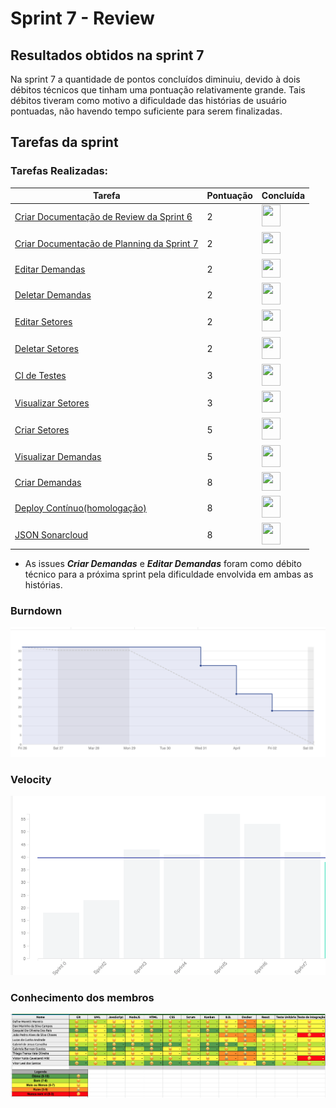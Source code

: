 # Sprint 7 - Review 

## Resultados obtidos na sprint 7

Na sprint 7 a quantidade de pontos concluídos diminuiu, devido à dois débitos técnicos que tinham uma pontuação relativamente grande. Tais débitos tiveram como motivo a dificuldade das histórias de usuário pontuadas, não havendo tempo suficiente para serem finalizadas.

## Tarefas da sprint

### Tarefas Realizadas:

|Tarefa|Pontuação|Concluída|
|--|--|--|
[Criar Documentação de Review da Sprint 6](https://github.com/fga-eps-mds/2020-2-G4/issues/150)|2|<image src="https://i.pinimg.com/originals/21/3d/c0/213dc0ed0a2e69d1978c75bfbcff903a.png" width=30 height=35>|
[Criar Documentação de Planning da Sprint 7](https://github.com/fga-eps-mds/2020-2-G4/issues/152)|2|<image src="https://i.pinimg.com/originals/21/3d/c0/213dc0ed0a2e69d1978c75bfbcff903a.png" width=30 height=35>|
[Editar Demandas](https://github.com/fga-eps-mds/2020-2-G4/issues/156)|2|<image src="https://contmoura.com.br/wp-content/uploads/2019/09/x-png-icon-8.png" width=30 height=30>|
[Deletar Demandas](https://github.com/fga-eps-mds/2020-2-G4/issues/157)|2|<image src="https://i.pinimg.com/originals/21/3d/c0/213dc0ed0a2e69d1978c75bfbcff903a.png" width=30 height=35>|
[Editar Setores](https://github.com/fga-eps-mds/2020-2-G4/issues/98)|2|<image src="https://i.pinimg.com/originals/21/3d/c0/213dc0ed0a2e69d1978c75bfbcff903a.png" width=30 height=35>|
[Deletar Setores](https://github.com/fga-eps-mds/2020-2-G4/issues/99)|2|<image src="https://i.pinimg.com/originals/21/3d/c0/213dc0ed0a2e69d1978c75bfbcff903a.png" width=30 height=35>|
[CI de Testes](https://github.com/fga-eps-mds/2020-2-G4/issues/153)|3|<image src="https://i.pinimg.com/originals/21/3d/c0/213dc0ed0a2e69d1978c75bfbcff903a.png" width=30 height=35>|
[Visualizar Setores](https://github.com/fga-eps-mds/2020-2-G4/issues/97)|3|<image src="https://i.pinimg.com/originals/21/3d/c0/213dc0ed0a2e69d1978c75bfbcff903a.png" width=30 height=35>|
[Criar Setores](https://github.com/fga-eps-mds/2020-2-G4/issues/96)|5|<image src="https://i.pinimg.com/originals/21/3d/c0/213dc0ed0a2e69d1978c75bfbcff903a.png" width=30 height=35>|
[Visualizar Demandas](https://github.com/fga-eps-mds/2020-2-G4/issues/154)|5|<image src="https://i.pinimg.com/originals/21/3d/c0/213dc0ed0a2e69d1978c75bfbcff903a.png" width=30 height=35>|
[Criar Demandas](https://github.com/fga-eps-mds/2020-2-G4/issues/151)|8|<image src="https://contmoura.com.br/wp-content/uploads/2019/09/x-png-icon-8.png" width=30 height=30>|
[Deploy Contínuo(homologação)](https://github.com/fga-eps-mds/2020-2-G4/issues/149)|8|<image src="https://i.pinimg.com/originals/21/3d/c0/213dc0ed0a2e69d1978c75bfbcff903a.png" width=30 height=35>|
[JSON Sonarcloud](https://github.com/fga-eps-mds/2020-2-G4/issues/155)|8|<image src="https://i.pinimg.com/originals/21/3d/c0/213dc0ed0a2e69d1978c75bfbcff903a.png" width=30 height=35>|

- As issues ***Criar Demandas*** e ***Editar Demandas*** foram como débito técnico para a próxima sprint pela dificuldade envolvida em ambas as histórias.

### Burndown
 ![imagem](burndown.png)

### Velocity
 ![imagem](velocity.png)

### Conhecimento dos membros
 ![imagem](conhecimento.png)
 